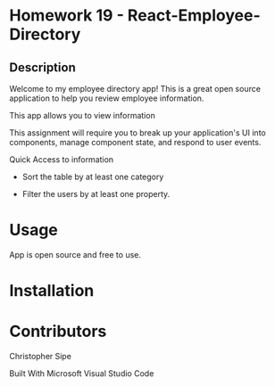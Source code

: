# Homework 19 - React-Employee-Directory

## Description
Welcome to my employee directory app! This is a great open source application to help you review employee information.

This app allows you to view information 

This assignment will require you to break up your application's UI into components, manage component state, and respond to user events.

Quick Access to information


  * Sort the table by at least one category

  * Filter the users by at least one property.


# Usage
App is open source and free to use.

# Installation

# Contributors
Christopher Sipe

Built With
Microsoft Visual Studio Code

